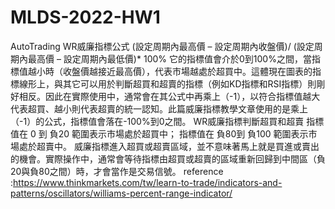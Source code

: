 # MLDS-2022-HW1
AutoTrading
WR威廉指標公式
(設定周期內最高價 – 設定周期內收盤價)/ (設定周期內最高價 – 設定周期內最低價)* 100%
它的指標值會介於0到100%之間，當指標值越小時（收盤價越接近最高價），代表市場越處於超買中。這體現在圖表的指標線形上，與其它可以用於判斷超買和超賣的指標（例如KD指標和RSI指標）則剛好相反。因此在實際使用中，通常會在其公式中再乘上（-1），以符合指標值越大代表超買、越小則代表超賣的統一認知。此篇威廉指標教學文章使用的是乘上（-1）的公式，指標值會落在-100%到0之間。
WR威廉指標判斷超買和超賣
指標值在 0 到 負20 範圍表示市場處於超買中；
指標值在 負80到 負100 範圍表示市場處於超賣中。
威廉指標進入超買或超賣區域，並不意味著馬上就是買進或賣出的機會。實際操作中，通常會等待指標由超買或超賣的區域重新回歸到中間區（負20與負80之間）時，才會當作是交易信號。
reference :https://www.thinkmarkets.com/tw/learn-to-trade/indicators-and-patterns/oscillators/williams-percent-range-indicator/
